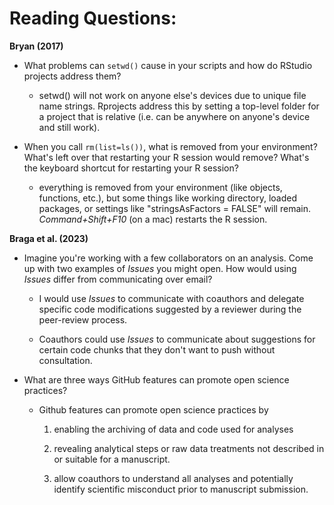 # **Reading Questions:** 

**Bryan (2017)**

-   What problems can `setwd()` cause in your scripts and how do RStudio projects address them?

    -   setwd() will not work on anyone else's devices due to unique file name strings. Rprojects address this by setting a top-level folder for a project that is relative (i.e. can be anywhere on anyone's device and still work).

-   When you call `rm(list=ls())`, what is removed from your environment? What\'s left over that restarting your R session would remove? What\'s the keyboard shortcut for restarting your R session?

    -   everything is removed from your environment (like objects, functions, etc.), but some things like working directory, loaded packages, or settings like "stringsAsFactors = FALSE" will remain. *Command+Shift+F10* (on a mac) restarts the R session.

**Braga et al. (2023)**

-   Imagine you\'re working with a few collaborators on an analysis. Come up with two examples of *Issues* you might open. How would using *Issues* differ from communicating over email?

    -   I would use *Issues* to communicate with coauthors and delegate specific code modifications suggested by a reviewer during the peer-review process.

    -   Coauthors could use *Issues* to communicate about suggestions for certain code chunks that they don't want to push without consultation.

-   What are three ways GitHub features can promote open science practices?

    -   Github features can promote open science practices by

        1.  enabling the archiving of data and code used for analyses

        2.  revealing analytical steps or raw data treatments not described in or suitable for a manuscript.

        3.  allow coauthors to understand all analyses and potentially identify scientific misconduct prior to manuscript submission.
